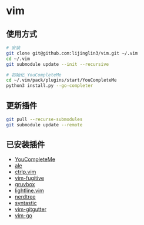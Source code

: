 # vim

## 使用方式

```bash
# 安装
git clone git@github.com:lijinglin3/vim.git ~/.vim
cd ~/.vim
git submodule update --init --recursive

# 初始化 YouCompleteMe
cd ~/.vim/pack/plugins/start/YouCompleteMe
python3 install.py --go-completer
```

## 更新插件

```bash
git pull --recurse-submodules
git submodule update --remote
```

## 已安装插件

- [YouCompleteMe](https://github.com/ycm-core/YouCompleteMe)
- [ale](https://github.com/dense-analysis/ale)
- [ctrlp.vim](https://github.com/ctrlpvim/ctrlp.vim)
- [vim-fugitive](https://github.com/tpope/vim-fugitive)
- [gruvbox](https://github.com/morhetz/gruvbox)
- [lightline.vim](https://github.com/itchyny/lightline.vim)
- [nerdtree](https://github.com/preservim/nerdtree)
- [syntastic](https://github.com/vim-syntastic/syntastic)
- [vim-gitgutter](https://github.com/airblade/vim-gitgutter)
- [vim-go](https://github.com/fatih/vim-go)
